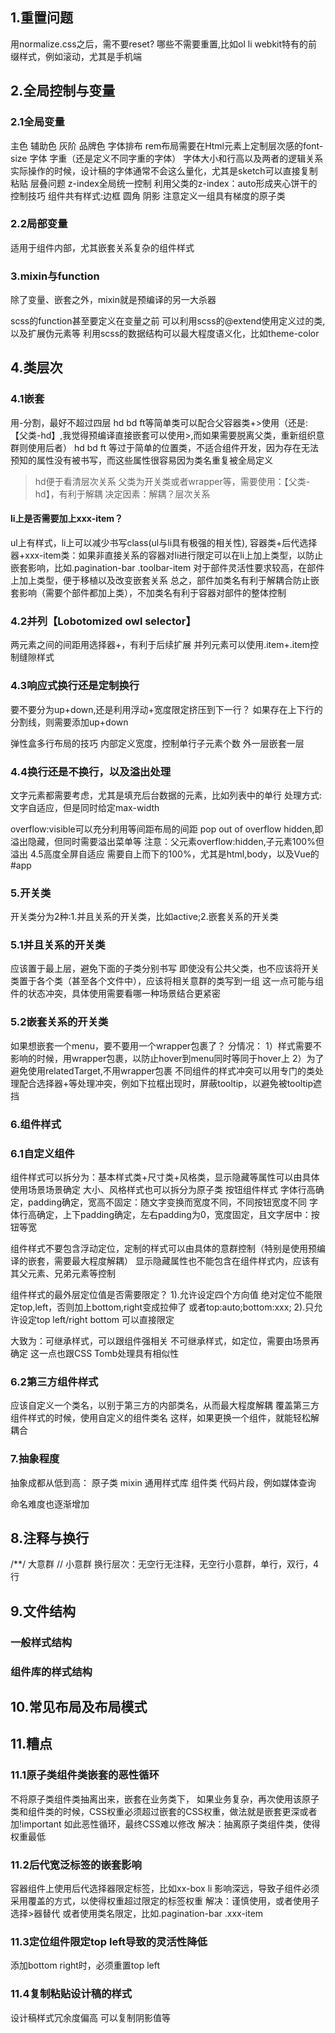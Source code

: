 ## 1.重置问题 ##
用normalize.css之后，需不要reset?
哪些不需要重置,比如ol li
webkit特有的前缀样式，例如滚动，尤其是手机端


## 2.全局控制与变量 ##
### 2.1全局变量 ###
主色 辅助色 灰阶
品牌色
字体排布
    rem布局需要在Html元素上定制层次感的font-size
    字体 字重（还是定义不同字重的字体）
    字体大小和行高以及两者的逻辑关系
    实际操作的时候，设计稿的字体通常不会这么量化，尤其是sketch可以直接复制粘贴
层叠问题
  z-index全局统一控制
  利用父类的z-index：auto形成夹心饼干的控制技巧
组件共有样式:边框 圆角 阴影
            注意定义一组具有梯度的原子类
### 2.2局部变量 ###
适用于组件内部，尤其嵌套关系复杂的组件样式


### 3.mixin与function ###
除了变量、嵌套之外，mixin就是预编译的另一大杀器

scss的function甚至要定义在变量之前
可以利用scss的@extend使用定义过的类,以及扩展伪元素等
利用scss的数据结构可以最大程度语义化，比如theme-color


## 4.类层次 ##
### 4.1嵌套 ###
用-分割，最好不超过四层
hd bd ft等简单类可以配合父容器类+>使用（还是:【父类-hd】,我觉得预编译直接嵌套可以使用>,而如果需要脱离父类，重新组织意群则使用后者）
hd bd ft 等过于简单的位置类，不适合组件开发，因为存在无法预知的属性没有被书写，而这些属性很容易因为类名重复被全局定义
>hd便于看清层次关系
父类为开关类或者wrapper等，需要使用：【父类-hd】，有利于解耦
决定因素：解耦？层次关系

#### li上是否需要加上xxx-item？ ####
ul上有样式，li上可以减少书写class(ul与li具有极强的相关性),
容器类+后代选择器+xxx-item类：如果非直接关系的容器对li进行限定可以在li上加上类型，以防止嵌套影响，比如.pagination-bar .toolbar-item
                            对于部件灵活性要求较高，在部件上加上类型，便于移植以及改变嵌套关系
总之，部件加类名有利于解耦合防止嵌套影响（需要个部件都加上类），不加类名有利于容器对部件的整体控制
### 4.2并列【Lobotomized owl selector】 ###
两元素之间的间距用选择器+，有利于后续扩展
并列元素可以使用.item+.item控制缝隙样式
### 4.3响应式换行还是定制换行 ###
要不要分为up+down,还是利用浮动+宽度限定挤压到下一行？
如果存在上下行的分割线，则需要添加up+down

弹性盒多行布局的技巧
内部定义宽度，控制单行子元素个数
外一层嵌套一层
### 4.4换行还是不换行，以及溢出处理 ###
文字元素都需要考虑，尤其是填充后台数据的元素，比如列表中的单行
处理方式:文字自适应，但是同时给定max-width

overflow:visible可以充分利用等间距布局的间距
pop out of overflow hidden,即溢出隐藏，但同时需要溢出菜单等
注意：父元素overflow:hidden,子元素100%但溢出
4.5高度全屏自适应
需要自上而下的100%，尤其是html,body，以及Vue的#app


### 5.开关类 ###
开关类分为2种:1.并且关系的开关类，比如active;2.嵌套关系的开关类
### 5.1并且关系的开关类 ###
应该置于最上层，避免下面的子类分别书写
即使没有公共父类，也不应该将开关类置于各个类（甚至各个文件中），应该将相关意群的类写到一组
这一点可能与组件的状态冲突，具体使用需要看哪一种场景结合更紧密
### 5.2嵌套关系的开关类 ###
如果想嵌套一个menu，要不要用一个wrapper包裹了？
   分情况：
   1）样式需要不影响的时候，用wrapper包裹，以防止hover到menu同时等同于hover上
   2）为了避免使用relatedTarget,不用wrapper包裹
不同组件的样式冲突可以用专门的类处理配合选择器+等处理冲突，例如下拉框出现时，屏蔽tooltip，以避免被tooltip遮挡


### 6.组件样式 ###
### 6.1自定义组件 ###
组件样式可以拆分为：基本样式类+尺寸类+风格类，显示隐藏等属性可以由具体使用场景场景确定
大小、风格样式也可以拆分为原子类
按钮组件样式
字体行高确定，padding确定，宽高不固定：随文字变换而宽度不同，不同按钮宽度不同
字体行高确定，上下padding确定，左右padding为0，宽度固定，且文字居中：按钮等宽

组件样式不要包含浮动定位，定制的样式可以由具体的意群控制（特别是使用预编译的嵌套，需要最大程度解耦）
显示隐藏属性也不能包含在组件样式内，应该有其父元素、兄弟元素等控制

组件样式的最外层定位值是否需要限定？
1).允许设定四个方向值
    绝对定位不能限定top,left，否则加上bottom,right变成拉伸了
    或者top:auto;bottom:xxx;
2).只允许设定top left/right bottom
  可以直接限定

大致为：可继承样式，可以跟组件强相关
       不可继承样式，如定位，需要由场景再确定
       这一点也跟CSS Tomb处理具有相似性

### 6.2第三方组件样式 ###
应该自定义一个类名，以别于第三方的内部类名，从而最大程度解耦
覆盖第三方组件样式的时候，使用自定义的组件类名
这样，如果更换一个组件，就能轻松解耦合


### 7.抽象程度 ###
抽象成都从低到高：
原子类
mixin 通用样式库
组件类
代码片段，例如媒体查询

命名难度也逐渐增加


## 8.注释与换行 ##
  /**/ 大意群
  //  小意群
  换行层次：无空行无注释，无空行小意群，单行，双行，4行


## 9.文件结构 ##
### 一般样式结构 ###
### 组件库的样式结构 ###


## 10.常见布局及布局模式 ##


## 11.糟点 ##
### 11.1原子类组件类嵌套的恶性循环 ###
   不将原子类组件类抽离出来，嵌套在业务类下，
   如果业务复杂，再次使用该原子类和组件类的时候，CSS权重必须超过嵌套的CSS权重，做法就是嵌套更深或者加!important
   如此恶性循环，最终CSS难以修改
   解决：抽离原子类组件类，使得权重最低
### 11.2后代宽泛标签的嵌套影响 ###
   容器组件上使用后代选择器限定标签，比如xx-box li
   影响深远，导致子组件必须采用覆盖的方式，以使得权重超过限定的标签权重
   解决：谨慎使用，或者使用子选择>器替代
        或者使用类名限定，比如.pagination-bar .xxx-item
### 11.3定位组件限定top left导致的灵活性降低 ###
   添加bottom right时，必须重置top left
### 11.4复制粘贴设计稿的样式 ###
   设计稿样式冗余度偏高
   可以复制阴影值等